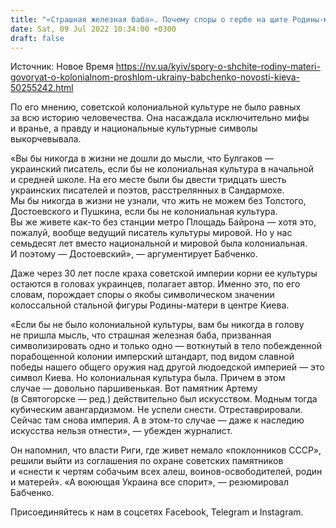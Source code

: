 ```yaml
---
title: "«Страшная железная баба». Почему споры о гербе на щите Родины-матери в Киеве говорят о колониальном прошлом Украины — Бабченко"
date: Sat, 09 Jul 2022 10:34:00 +0300
draft: false
---
```

Источник: Новое Время https://nv.ua/kyiv/spory-o-shchite-rodiny-materi-govoryat-o-kolonialnom-proshlom-ukrainy-babchenko-novosti-kieva-50255242.html


 По его мнению, советской колониальной культуре не было равных за всю историю человечества. Она насаждала исключительно мифы и вранье, а правду и национальные культурные символы выкорчевывала.

«Вы бы никогда в жизни не дошли до мысли, что Булгаков — украинский писатель, если бы не колониальная культура в начальной и средней школе. На его месте были бы двести тридцать шесть украинских писателей и поэтов, расстрелянных в Сандармохе. Мы бы никогда в жизни не узнали, что жить не можем без Толстого, Достоевского и Пушкина, если бы не колониальная культура. Вы же живете как-то без станции метро Площадь Байрона — хотя это, пожалуй, вообще ведущий писатель культуры мировой. Но у нас семьдесят лет вместо национальной и мировой была колониальная. И поэтому — Достоевский», — аргументирует Бабченко.

Даже через 30 лет после краха советской империи корни ее культуры остаются в головах украинцев, полагает автор. Именно это, по его словам, порождает споры о якобы символическом значении колоссальной стальной фигуры Родины-матери в центре Киева.

«Если бы не было колониальной культуры, вам бы никогда в голову не пришла мысль, что страшная железная баба, призванная символизировать одно и только одно — воткнутый в тело побежденной порабощенной колонии имперский штандарт, под видом славной победы нашего общего оружия над другой людоедской империей — это символ Киева. Но колониальная культура была. Причем в этом случае — довольно паршивенькая. Вот памятник Артему (в Святогорске — ред.) действительно был искусством. Модным тогда кубическим авангардизмом. Не успели снести. Отреставрировали. Сейчас там снова империя. А в этом-то случае — даже к наследию искусства нельзя отнести», — убежден журналист.

Он напомнил, что власти Риги, где живет немало «поклонников СССР», решили выйти из соглашения по охране советских памятников и «снести к чертям собачьим всех алеш, воинов-освободителей, родин и матерей». «А воюющая Украина все спорит», — резюмировал Бабченко.

Присоединяйтесь к нам в соцсетях Facebook, Telegram и Instagram.
